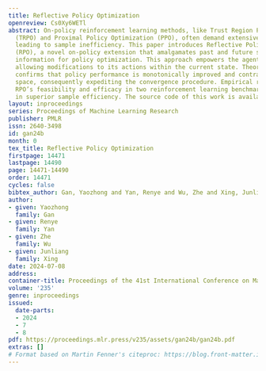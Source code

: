 ```yaml
---
title: Reflective Policy Optimization
openreview: Cs0Xy6WETl
abstract: On-policy reinforcement learning methods, like Trust Region Policy Optimization
  (TRPO) and Proximal Policy Optimization (PPO), often demand extensive data per update,
  leading to sample inefficiency. This paper introduces Reflective Policy Optimization
  (RPO), a novel on-policy extension that amalgamates past and future state-action
  information for policy optimization. This approach empowers the agent for introspection,
  allowing modifications to its actions within the current state. Theoretical analysis
  confirms that policy performance is monotonically improved and contracts the solution
  space, consequently expediting the convergence procedure. Empirical results demonstrate
  RPO’s feasibility and efficacy in two reinforcement learning benchmarks, culminating
  in superior sample efficiency. The source code of this work is available at https://github.com/Edgargan/RPO.
layout: inproceedings
series: Proceedings of Machine Learning Research
publisher: PMLR
issn: 2640-3498
id: gan24b
month: 0
tex_title: Reflective Policy Optimization
firstpage: 14471
lastpage: 14490
page: 14471-14490
order: 14471
cycles: false
bibtex_author: Gan, Yaozhong and Yan, Renye and Wu, Zhe and Xing, Junliang
author:
- given: Yaozhong
  family: Gan
- given: Renye
  family: Yan
- given: Zhe
  family: Wu
- given: Junliang
  family: Xing
date: 2024-07-08
address:
container-title: Proceedings of the 41st International Conference on Machine Learning
volume: '235'
genre: inproceedings
issued:
  date-parts:
  - 2024
  - 7
  - 8
pdf: https://proceedings.mlr.press/v235/assets/gan24b/gan24b.pdf
extras: []
# Format based on Martin Fenner's citeproc: https://blog.front-matter.io/posts/citeproc-yaml-for-bibliographies/
---
```


